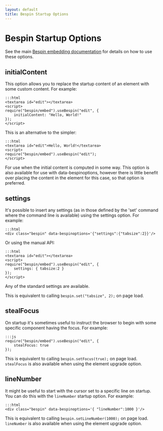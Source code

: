 ```yaml
---
layout: default
title: Bespin Startup Options
---
```


Bespin Startup Options
======================

See the main [Bespin embedding documentation][1] for details on how to use these
options.

[1]: index.html "Bespin embedding documentation"


initialContent
--------------

This option allows you to replace the startup content of an element with some
custom content. For example:

    :::html
    <textarea id="edit"></textarea>
    <script>
    require("bespin/embed").useBespin("edit", {
        initialContent: "Hello, World!"
    });
    </script>

This is an alternative to the simpler:

    :::html
    <textarea id="edit">Hello, World!</textarea>
    <script>
    require("bespin/embed").useBespin("edit");
    </script>

For use when the initial content is computed in some way. This option is also
available for use with data-bespinoptions, however there is little benefit over
placing the content in the element for this case, so that option is preferred.


settings
--------

It's possible to insert any settings (as in those defined by the 'set' command
where the command line is available) using the settings option. For example:

    :::html
    <div class="bespin" data-bespinoptions='{"settings":{"tabsize":2}}'/>

Or using the manual API:

    :::html
    <textarea id="edit"></textarea>
    <script>
    require("bespin/embed").useBespin("edit", {
        settings: { tabsize:2 }
    });
    </script>

Any of the standard settings are available.

This is equivalent to calling `bespin.set("tabsize", 2);` on page load.


stealFocus
----------

On startup it's sometimes useful to instruct the browser to begin with some
specific component having the focus. For example:

    :::js
    require("bespin/embed").useBespin("edit", {
        stealFocus: true
    });

This is equivalent to calling `bespin.setFocus(true);` on page load.
`stealFocus` is also available when using the element upgrade option.


lineNumber
----------

It might be useful to start with the cursor set to a specific line on startup.
You can do this with the `lineNumber` startup option. For example:

    :::html
    <div class="bespin" data-bespinoptions='{ "lineNumber":1000 }'/>

This is equivalent to calling `bespin.setLineNumber(1000);` on page load.
`lineNumber` is also available when using the element upgrade option.
